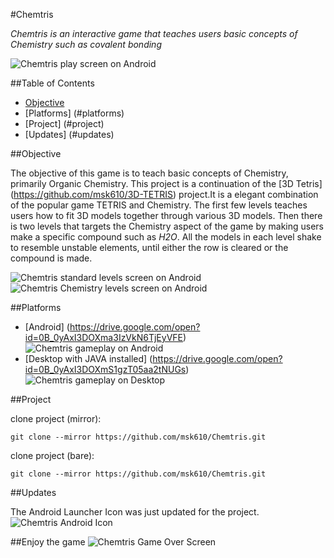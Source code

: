 #Chemtris

*Chemtris is an interactive game that teaches users basic concepts of Chemistry such as covalent bonding*

![Chemtris play screen on Android](http://imgur.com/Iz9lqa8.png)

##Table of Contents
* [Objective](#objective)
* [Platforms] (#platforms)
* [Project] (#project)
* [Updates] (#updates)

##Objective

The objective of this game is to teach basic concepts of Chemistry, primarily Organic Chemistry. This project is a continuation of the [3D Tetris] (https://github.com/msk610/3D-TETRIS) project.It is a elegant combination of the popular game TETRIS and Chemistry. The first few levels teaches users how to fit 3D models together through various 3D models. Then there is two levels that targets the Chemistry aspect of the game by making users make a specific compound such as *H2O*. All the models in each level shake to resemble unstable elements, until either the row is cleared or the compound is made.

![Chemtris standard levels screen on Android](http://imgur.com/mjWMNV1.png) ![Chemtris Chemistry levels screen on Android](http://imgur.com/AUW6xW0.png)

##Platforms

* [Android] (https://drive.google.com/open?id=0B_0yAxI3DOXma3IzVkN6TjEyVFE)
![Chemtris gameplay on Android](http://imgur.com/wCyRPm5.png "Gameplay on Android")
* [Desktop with JAVA installed] (https://drive.google.com/open?id=0B_0yAxI3DOXmS1gzT05aa2tNUGs)
![Chemtris gameplay on Desktop](http://imgur.com/C4nBQCE.png "Gameplay on Desktop")


##Project

clone project (mirror):
```
git clone --mirror https://github.com/msk610/Chemtris.git
```
clone project (bare):
```
git clone --mirror https://github.com/msk610/Chemtris.git
```

##Updates

The Android Launcher Icon was just updated for the project. <br/>
![Chemtris Android Icon](https://github.com/msk610/Chemtris/blob/master/android/res/drawable-xxhdpi/ic_launcher.png "Chemtris Android Icon")


##Enjoy the game
![Chemtris Game Over Screen](http://imgur.com/L0SmOmF.png "Chemtris Game Over Screen")


